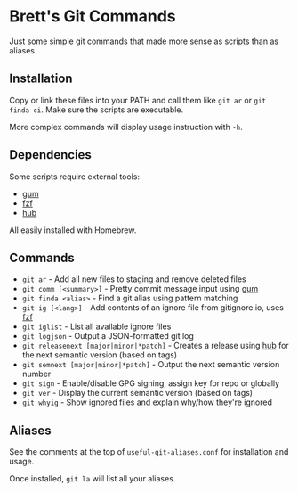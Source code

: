 # Brett's Git Commands

Just some simple git commands that made more sense as
scripts than as aliases.

## Installation

Copy or link these files into your PATH and call them like
`git ar` or `git finda ci`. Make sure the scripts are
executable.

More complex commands will display usage instruction with `-h`.

## Dependencies

Some scripts require external tools:

- [gum]
- [fzf]
- [hub]

All easily installed with Homebrew.

## Commands

- `git ar` - Add all new files to staging and remove deleted files
- `git comm [<summary>]` - Pretty commit message input using [gum]
- `git finda <alias>` - Find a git alias using pattern matching
- `git ig [<lang>]` - Add contents of an ignore file from gitignore.io, uses [fzf]
- `git iglist` - List all available ignore files
- `git logjson` - Output a JSON-formatted git log
- `git releasenext [major|minor|*patch]` - Creates a release using [hub] for the next semantic version (based on tags)
- `git semnext [major|minor|*patch]` - Output the next semantic version number
- `git sign` - Enable/disable GPG signing, assign key for repo or globally
- `git ver` - Display the current semantic version (based on tags)
- `git whyig` - Show ignored files and explain why/how they're ignored

[gum]: https://github.com/charmbracelet/gum
[fzf]: https://github.com/junegunn/fzf
[hub]: https://github.com/mislav/hub

## Aliases

See the comments at the top of `useful-git-aliases.conf` for installation and usage.

Once installed, `git la` will list all your aliases.